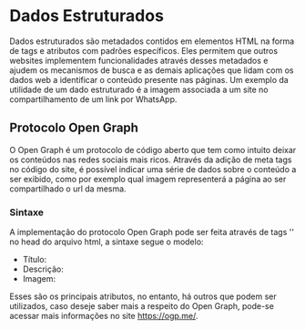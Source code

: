 # Dados Estruturados

Dados estruturados são metadados contidos em elementos HTML na forma de tags e atributos com padrões específicos. Eles permitem que outros websites implementem funcionalidades através desses metadados e ajudem os mecanismos de busca e as demais aplicações que lidam com os dados web a identificar o conteúdo presente nas páginas. Um exemplo da utilidade de um dado estruturado é a imagem associada a um site no compartilhamento de um link por WhatsApp.

## Protocolo Open Graph

O Open Graph é um protocolo de código aberto que tem como intuito deixar os conteúdos nas redes sociais mais ricos. Através da adição de meta tags no código do site, é possível indicar uma série de dados sobre o conteúdo a ser exibido, como por exemplo qual imagem representerá a página ao ser compartilhado o url da mesma.

### Sintaxe

A implementação do protocolo Open Graph pode ser feita através de tags '<meta/>' no head do arquivo html, a sintaxe segue o modelo:

- Título: <meta property="og:title" content="Título aqui"/>
- Descrição: <meta property="og:description" content="Descrição à respeito da página"/>
- Imagem: <meta property="og:image" content="https://site-da-imagem.com/imagem/foto.jpg"/> 

Esses são os principais atributos, no entanto, há outros que podem ser utilizados, caso deseje saber mais a respeito do Open Graph, pode-se acessar mais informações no site https://ogp.me/.